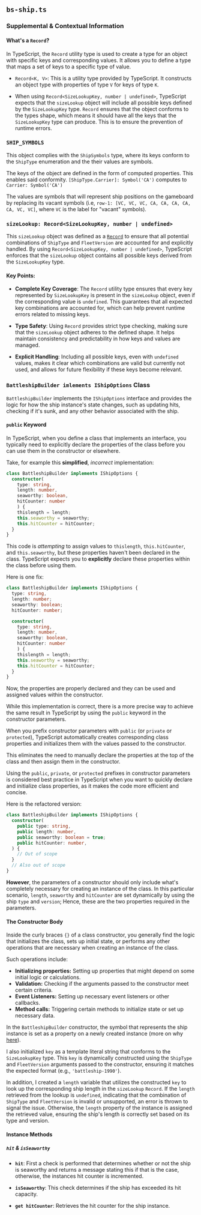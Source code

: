 ## `bs-ship.ts`

### Supplemental & Contextual Information

#### What's a `Record`?

In TypeScript, the `Record` utility type is used to create a type for an object with specific keys and corresponding values. It allows you to define a type that maps a set of keys to a specific type of value. 

* `Record<K, V>`: This is a utility type provided by TypeScript. It constructs an object type with properties of type `V` for keys of type `K`.

* When using `Record<SizeLookupKey, number | undefined>`, TypeScript expects that the `sizeLookup` object will include all possible keys defined by the `SizeLookupKey` type. `Record` ensures that the object conforms to the types shape, which means it should have all the keys that the `SizeLookupKey` type can produce. This is to ensure the prevention of runtime errors.

### `SHIP_SYMBOLS` 

This object complies with the `ShipSymbols` type, where its keys conform to the `ShipType` enumeration and the their values are symbols.

The keys of the object are defined in the form of computed properties. This enables said conformity. `[ShipType.Carrier]: Symbol('CA')` computes to `Carrier: Symbol('CA')`

The values are symbols that will represent ship positions on the gameboard by replacing its vacant symbols (i.e, `row-1: [VC, VC, VC, CA, CA, CA, CA, CA, VC, VC]`, where `VC` is the label for "vacant" symbols).

### `sizeLookup: Record<SizeLookupKey, number | undefined>`

This `sizeLookup` object was defined as a [`Record`](#whats-a-record) to ensure that all potential combinations of `ShipType` and `FleetVersion` are accounted for and explicitly handled. By using `Record<SizeLookupKey, number | undefined>`, TypeScript enforces that the `sizeLookup` object contains all possible keys derived from the `SizeLookupKey` type.

#### Key Points:

- **Complete Key Coverage**: The `Record` utility type ensures that every key represented by `SizeLookupKey` is present in the `sizeLookup` object, even if the corresponding value is `undefined`. This guarantees that all expected key combinations are accounted for, which can help prevent runtime errors related to missing keys.

- **Type Safety**: Using `Record` provides strict type checking, making sure that the `sizeLookup` object adheres to the defined shape. It helps maintain consistency and predictability in how keys and values are managed.

- **Explicit Handling**: Including all possible keys, even with `undefined` values, makes it clear which combinations are valid but currently not used, and allows for future flexibility if these keys become relevant.

### `BattleshipBuilder imlements IShipOptions` Class 

`BattleshipBuilder` implements the `IShipOptions` interface and provides the logic for how the ship instance's state changes, such as updating hits, checking if it's sunk, and any other behavior associated with the ship.

#### `public` Keyword 

In TypeScript, when you define a class that implements an interface, you typically need to explicitly declare the properties of the class before you can use them in the constructor or elsewhere.

Take, for example this **simplified**, _incorrect_ implementation:

``` typescript
class BattleshipBuilder implements IShipOptions {
  constructor(
    type: string, 
    length: number, 
    seaworthy: boolean,
    hitCounter: number 
    ) {
    thislength = length;
    this.seaworthy = seaworthy;
    this.hitCounter = hitCounter;
  }
}
```

This code is _attempting_ to assign values to `thislength`, `this.hitCounter`, and `this.seaworthy`, but these properties haven't been declared in the class. TypeScript expects you to **explicitly** declare these properties within the class before using them.

Here is one fix:

``` typescript
class BattleshipBuilder implements IShipOptions {
  type: string, 
  length: number;
  seaworthy: boolean;
  hitCounter: number;

  constructor(
    type: string, 
    length: number, 
    seaworthy: boolean,
    hitCounter: number
    ) {
    thislength = length;
    this.seaworthy = seaworthy;
    this.hitCounter = hitCounter;
  }
}
```

Now, the properties are properly declared and they can be used and assigned values within the constructor. 

While this implementation is correct, there is a more precise way to achieve the same result in TypeScript by using the `public` keyword in the constructor parameters. 

When you prefix constructor parameters with `public` (or `private` or `protected`), TypeScript automatically creates corresponding class properties and initializes them with the values passed to the constructor.

This eliminates the need to manually declare the properties at the top of the class and then assign them in the constructor. 

Using the `public`, `private`, or `protected` prefixes in constructor parameters is considered best practice in TypeScript when you want to quickly declare and initialize class properties, as it makes the code more efficient and concise.

Here is the refactored version:

``` typescript
class BattleshipBuilder implements IShipOptions {
  constructor(
    public type: string,
    public length: number,
    public seaworthy: boolean = true;
    public hitCounter: number,
  ) {
    // Out of scope
  }
  // Also out of scope 
}
```

**However**, the parameters of a constructor should only include what's completely necessary for creating an instance of the class. In this particular scenario, `length`, `seaworthy` and `hitCounter` are set dynamically by using the ship `type` and `version`; Hence, these are the two properties required in the parameters.

#### The Constructor Body

Inside the curly braces `{}` of a class constructor, you generally find the logic that initializes the class, sets up initial state, or performs any other operations that are necessary when creating an instance of the class. 

Such operations include:
  * **Initializing properties:** Setting up properties that might depend on some initial logic or calculations.
  * **Validation:** Checking if the arguments passed to the constructor meet certain criteria.
  * **Event Listeners:** Setting up necessary event listeners or other callbacks.
  * **Method calls:** Triggering certain methods to initialize state or set up necessary data.

In the `BattleshipBuilder` constructor, the symbol that represents the ship instance is set as a property on a newly created instance (more on why [here](#ship_symbols)).

I also initialized `key` as a template literal string that conforms to the `SizeLookupKey` type. This `key` is dynamically constructed using the `ShipType` and `FleetVersion` arguments passed to the constructor, ensuring it matches the expected format (e.g., `'battleship-1990'`).

In addition, I created a `length` variable that utilizes the constructed `key` to look up the corresponding ship length in the `sizeLookup` `Record`. If the `length` retrieved from the lookup is `undefined`, indicating that the combination of `ShipType` and `FleetVersion` is invalid or unsupported, an error is thrown to signal the issue. Otherwise, the `length` property of the instance is assigned the retrieved value, ensuring the ship's length is correctly set based on its type and version.

#### Instance Methods

##### `hit` & `isSeaworthy`

* **`hit`**: First a check is performed that determines whether or not the ship is seaworthy and returns a message stating this if that is the case, otherwise, the instances hit counter is incremented.

* **`isSeaworthy`**: This check determines if the ship has exceeded its hit capacity.

* **`get hitCounter`**: Retrieves the hit counter for the ship instance.